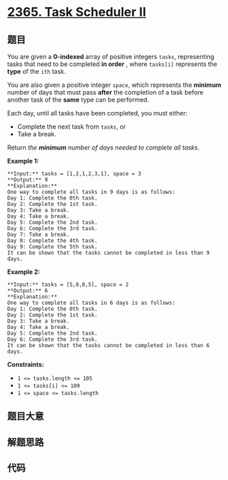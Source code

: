 # [2365. Task Scheduler II](https://leetcode.com/problems/task-scheduler-ii)

## 题目

You are given a **0-indexed** array of positive integers `tasks`, representing
tasks that need to be completed **in order** , where `tasks[i]` represents the
**type** of the `ith` task.

You are also given a positive integer `space`, which represents the
**minimum** number of days that must pass **after** the completion of a task
before another task of the **same** type can be performed.

Each day, until all tasks have been completed, you must either:

  * Complete the next task from `tasks`, or
  * Take a break.

Return _the **minimum** number of days needed to complete all tasks_.



**Example 1:**

    
    
    **Input:** tasks = [1,2,1,2,3,1], space = 3
    **Output:** 9
    **Explanation:**
    One way to complete all tasks in 9 days is as follows:
    Day 1: Complete the 0th task.
    Day 2: Complete the 1st task.
    Day 3: Take a break.
    Day 4: Take a break.
    Day 5: Complete the 2nd task.
    Day 6: Complete the 3rd task.
    Day 7: Take a break.
    Day 8: Complete the 4th task.
    Day 9: Complete the 5th task.
    It can be shown that the tasks cannot be completed in less than 9 days.
    

**Example 2:**

    
    
    **Input:** tasks = [5,8,8,5], space = 2
    **Output:** 6
    **Explanation:**
    One way to complete all tasks in 6 days is as follows:
    Day 1: Complete the 0th task.
    Day 2: Complete the 1st task.
    Day 3: Take a break.
    Day 4: Take a break.
    Day 5: Complete the 2nd task.
    Day 6: Complete the 3rd task.
    It can be shown that the tasks cannot be completed in less than 6 days.
    



**Constraints:**

  * `1 <= tasks.length <= 105`
  * `1 <= tasks[i] <= 109`
  * `1 <= space <= tasks.length`


## 题目大意

## 解题思路

## 代码

```javascript

```
